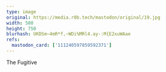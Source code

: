 ```yaml
---
type: image
original: https://media.r0b.tech/mastodon/original/19.jpg
width: 500
height: 750
blurhash: UKDSm~4mR*f,~WDi%MRl4.ay-:M{E2xuWAae
refs:
  mastodon_card: ['111240597859592371']
---
```


The Fugitive
